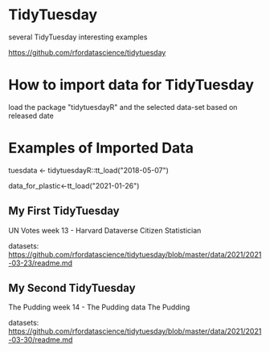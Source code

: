 # TidyTuesday
several TidyTuesday interesting examples

https://github.com/rfordatascience/tidytuesday


# How to import data for TidyTuesday

load the package "tidytuesdayR" and the selected data-set based on released date

# Examples of Imported Data 

tuesdata <- tidytuesdayR::tt_load("2018-05-07") 

data_for_plastic<-tt_load("2021-01-26")

## My First TidyTuesday

UN Votes week 13 - Harvard Dataverse	Citizen Statistician

datasets: https://github.com/rfordatascience/tidytuesday/blob/master/data/2021/2021-03-23/readme.md

## My Second TidyTuesday

The Pudding week 14 - The Pudding data	The Pudding

datasets: https://github.com/rfordatascience/tidytuesday/blob/master/data/2021/2021-03-30/readme.md
